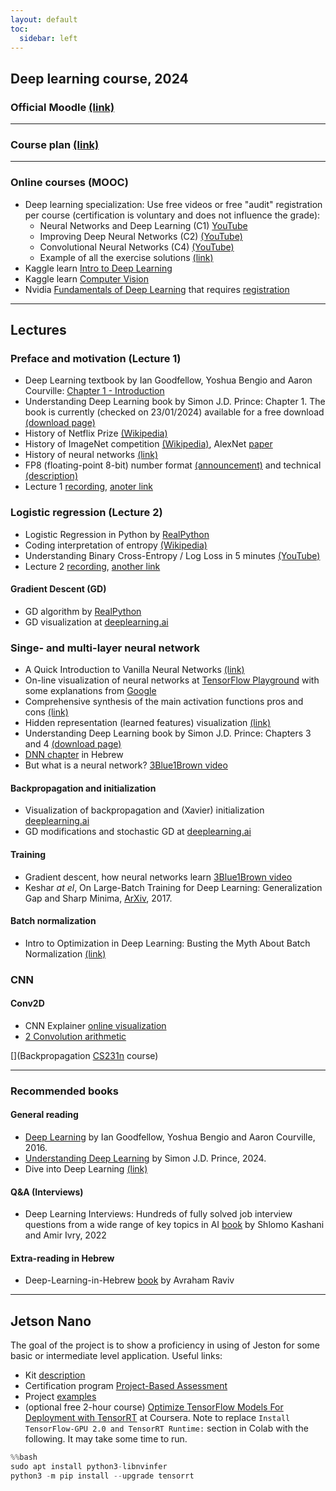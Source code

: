 ```yaml
---
layout: default
toc:
  sidebar: left
---
```

## Deep learning course, 2024

### Official Moodle [(link)](https://moodle.sce.ac.il/course/view.php?id=27441)

---
### Course plan [(link)](/suppl/dl/2024/blue_print_2024.pdf)

---

### Online courses (MOOC)
* Deep learning specialization: Use free videos or free "audit" registration per course (certification is voluntary and does not influence the grade):
	- Neural Networks and Deep Learning (C1) [YouTube](https://www.youtube.com/playlist?list=PLkDaE6sCZn6Ec-XTbcX1uRg2_u4xOEky0)
	- Improving Deep Neural Networks (C2) [(YouTube)](https://www.youtube.com/playlist?list=PLkDaE6sCZn6Hn0vK8co82zjQtt3T2Nkqc)
	- Convolutional Neural Networks (C4) [(YouTube)](https://www.youtube.com/playlist?list=PLkDaE6sCZn6Gl29AoE31iwdVwSG-KnDzF)
	- Example of all the exercise solutions [(link)](https://github.com/amanchadha/coursera-deep-learning-specialization)
* Kaggle learn [Intro to Deep Learning](https://www.kaggle.com/learn/intro-to-deep-learning)
* Kaggle learn [Computer Vision](https://www.kaggle.com/learn/computer-vision)
* Nvidia [Fundamentals of Deep Learning](https://www.nvidia.com/en-eu/training/instructor-led-workshops/fundamentals-of-deep-learning/) that requires [registration](http://courses.nvidia.com/join)

---

## Lectures
### Preface and motivation (Lecture 1)
* Deep Learning textbook by Ian Goodfellow, Yoshua Bengio and Aaron Courville: [Chapter 1 - Introduction](https://www.deeplearningbook.org/contents/intro.html)
* Understanding Deep Learning book by Simon J.D. Prince: Chapter 1. The book is currently (checked on 23/01/2024) available for a free download [(download page)](https://udlbook.github.io/udlbook/)
* History of Netflix Prize [(Wikipedia)](https://en.wikipedia.org/wiki/Netflix_Prize)
* History of ImageNet competition [(Wikipedia)](https://en.wikipedia.org/wiki/ImageNet#History_of_the_ImageNet_challenge), AlexNet [paper](https://www.cs.toronto.edu/~fritz/absps/imagenet.pdf)
* History of neural networks [(link)](https://blog.insightdatascience.com/a-quick-history-of-neural-nets-from-inglorious-to-incredible-46e115c38b95)
* FP8 (floating-point 8-bit) number format [(announcement)](https://developer.nvidia.com/blog/nvidia-arm-and-intel-publish-fp8-specification-for-standardization-as-an-interchange-format-for-ai/) and technical [(description)](https://docs.nvidia.com/deeplearning/transformer-engine/user-guide/examples/fp8_primer.html#Introduction-to-FP8)
* Lecture 1 [recording](https://sce-ac-il.zoom.us/rec/share/Za6RPn2WwSa2NrnfecjxNkLGoVsysMbtNpotLcMsxZwRqyj_5oqs4mUmYxws78dX.mhtutrIkf0CZD5GH), [anoter link](https://objectstorage.il-jerusalem-1.oraclecloud.com/n/frrgqfrxhcca/b/scevideo/o/d5/d5932b54bc6d6184fa172bc8cd86c1583ccb3f62.mp4)

### Logistic regression (Lecture 2)
* Logistic Regression in Python by [RealPython](https://realpython.com/logistic-regression-python/)
* Coding interpretation of entropy [(Wikipedia)](https://en.wikipedia.org/wiki/Entropy_(information_theory)#Example)
* Understanding Binary Cross-Entropy / Log Loss in 5 minutes [(YouTube)](https://www.youtube.com/watch?v=DPSXVJF5jIs)
* Lecture 2 [recording](https://sce-ac-il.zoom.us/rec/share/2xPYqQ-iQTa1yZ7Nylcsev8Ozf8yl3ydUsNv3F0_uFQzhASCqvnIUona4PDu7x9U.EsWvIe1ShKFBnbQ_?startTime=1706685769000), [another link](https://objectstorage.il-jerusalem-1.oraclecloud.com/n/frrgqfrxhcca/b/scevideo/o/ff/ff58e3098408e051a9be8b2730a7938a22752cc9.mp4)

#### Gradient Descent (GD)
* GD algorithm by [RealPython](https://realpython.com/gradient-descent-algorithm-python/)
* GD visualization at [deeplearning.ai](https://www.deeplearning.ai/ai-notes/optimization/index.html)

### Singe- and multi-layer neural network 
* A Quick Introduction to Vanilla Neural Networks [(link)](https://blog.insightdatascience.com/a-quick-introduction-to-vanilla-neural-networks-b0998c6216a1)
* On-line visualization of neural networks at [TensorFlow Playground](https://playground.tensorflow.org/) with some explanations from [Google](https://cloud.google.com/blog/products/ai-machine-learning/understanding-neural-networks-with-tensorflow-playground)
* Comprehensive synthesis of the main activation functions pros and cons [(link)](https://medium.com/analytics-vidhya/comprehensive-synthesis-of-the-main-activation-functions-pros-and-cons-dab105fe4b3b)
* Hidden representation (learned features) visualization [(link)](https://colah.github.io/posts/2015-01-Visualizing-Representations/)
* Understanding Deep Learning book by Simon J.D. Prince: Chapters 3 and 4 [(download page)](https://udlbook.github.io/udlbook/)
* [DNN chapter](https://github.com/AvrahamRaviv/Deep-Learning-in-Hebrew/blob/main/04%20-%20DNN.pdf) in Hebrew
* But what is a neural network? [3Blue1Brown video](https://www.youtube.com/watch?v=aircAruvnKk)

#### Backpropagation and initialization
* Visualization of backpropagation and (Xavier) initialization [deeplearning.ai](https://www.deeplearning.ai/ai-notes/initialization/index.html)
* GD modifications and stochastic GD at [deeplearning.ai](https://www.deeplearning.ai/ai-notes/optimization/index.html)

#### Training
* Gradient descent, how neural networks learn [3Blue1Brown video](https://www.youtube.com/watch?v=IHZwWFHWa-w)
* Keshar *at el*, On Large-Batch Training for Deep Learning: Generalization Gap and Sharp Minima, [ArXiv](https://arxiv.org/abs/1609.04836), 2017.

#### Batch normalization
* Intro to Optimization in Deep Learning: Busting the Myth About Batch Normalization [(link)](https://blog.paperspace.com/busting-the-myths-about-batch-normalization/)

### CNN
#### Conv2D
* CNN Explainer [online visualization](https://poloclub.github.io/cnn-explainer/)
* [2 Convolution arithmetic](https://github.com/vdumoulin/conv_arithmetic/blob/master/README.md)



[](Backpropagation [CS231n](https://cs231n.github.io/optimization-2/) course)

---

### Recommended books
#### General reading
* [Deep Learning](https://www.deeplearningbook.org/) by Ian Goodfellow, Yoshua Bengio and Aaron Courville, 2016.
* [Understanding Deep Learning](https://udlbook.github.io/udlbook/) by Simon J.D. Prince, 2024.
* Dive into Deep Learning [(link)](https://d2l.ai/)

#### Q&A (Interviews)
* Deep Learning Interviews: Hundreds of fully solved job interview questions from a wide range of key topics in AI [book](https://arxiv.org/abs/2201.00650) by Shlomo Kashani and Amir Ivry, 2022

#### Extra-reading in Hebrew
* Deep-Learning-in-Hebrew [book](https://github.com/AvrahamRaviv/Deep-Learning-in-Hebrew) by Avraham Raviv

---

## Jetson Nano
The goal of the project is to show a proficiency in using of Jeston for some basic or intermediate level application. Useful links:
* Kit [description](https://developer.nvidia.com/embedded/jetson-nano-developer-kit)
* Certification program [Project-Based Assessment](https://developer.nvidia.com/embedded/learn/jetson-ai-certification-programs#submit_project)
* Project [examples](https://developer.nvidia.com/embedded/community/jetson-projects)
* (optional free 2-hour course) [Optimize TensorFlow Models For Deployment with TensorRT](https://www.coursera.org/projects/tensorflow-tensorrt) at Coursera.
Note to replace `Install TensorFlow-GPU 2.0 and TensorRT Runtime:` section in Colab with the following. It may take some time to run.

```python
%%bash  
sudo apt install python3-libnvinfer
python3 -m pip install --upgrade tensorrt  
```


